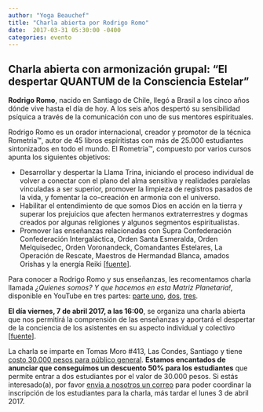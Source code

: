 ```yaml
---
author: "Yoga Beauchef"
title: "Charla abierta por Rodrigo Romo"
date:  2017-03-31 05:30:00 -0400
categories: evento
---
```


## Charla abierta con armonización grupal: “El despertar QUANTUM de la Consciencia Estelar”

**Rodrigo Romo**, nacido en Santiago de Chile, llegó a Brasil a los cinco años dónde vive hasta el día de hoy. A los seis años despertó su sensibilidad psíquica a través de la comunicación con uno de sus mentores espirituales.

Rodrigo Romo es un orador internacional, creador y promotor de la técnica Rometria™, autor de 45 libros espiritistas con más de 25.000 estudiantes sintonizados en todo el mundo. El Rometria™, compuesto por varios cursos apunta los siguientes objetivos:

- Desarrollar y despertar la Llama Trina, iniciando el proceso individual de volver a conectar con el plano del alma sensitiva y realidades paralelas vinculadas a ser superior, promover la limpieza de registros pasados ​​de la vida, y fomentar la co-creación en armonía con el universo.
- Habilitar el entendimiento de que somos Dios en acción en la tierra y superar los prejuicios que afecten hermanos extraterrestres y dogmas creados por algunas religiones y algunos segmentos espiritualistas.
- Promover las enseñanzas relacionadas con Supra Confederación Confederación Intergaláctica, Orden Santa Esmeralda, Orden Melquisedec, Orden Voronandeck, Comandantes Estelares, La Operación de Rescate, Maestros de Hermandad Blanca, amados Orishas y la energía Reiki [[fuente](https://rodrigoromo.com.br/home/sobre/)].

Para conocer a Rodrigo Romo y sus enseñanzas, les recomentamos charla llamada *¿Quienes somos? Y que hacemos en esta Matriz Planetaria!*, disponible en YouTube en tres partes: [parte uno](https://www.youtube.com/watch?v=Ps_TjJoX2rY), [dos](https://www.youtube.com/watch?v=w4-hDmfoX4Q), [tres](https://www.youtube.com/watch?v=q6fVEuBiRVs).

**El día viernes, 7 de abril 2017, a las 16:00**, se organiza una charla abierta que nos permitirá la comprensión de las enseñanzas y aportará el despertar de la conciencia de los asistentes en su aspecto individual y colectivo [[fuente](https://rodrigoromo.com.br/2016/11/15/rodrigo-romo-en-chile-2017/)].

La charla se imparte en Tomas Moro #413, Las Condes, Santiago y tiene [costo 30.000 pesos para público general](https://allevents.in/santiago/confirmada-charla-abierta/538350249702073). **Estamos encantados de anunciar que conseguimos un descuento 50% para los estudiantes** que permite entrar a dos estudiantes por el valor de 30.000 pesos. Si estás interesado(a), por favor [envia a nosotros un correo](mailto:YogaBeauchef@ing.uchile.cl?subject=Charla%20Rodrigo%20Romo) para poder coordinar la inscripción de los estudiantes para la charla, más tardar el lunes 3 de abril 2017.

